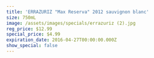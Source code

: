 ```yaml
---
title: 'ERRAZURIZ "Max Reserva" 2012 sauvignon blanc'
size: 750mL
image: /assets/images/specials/errazuriz (2).jpg
reg_price: $12.99
special_price: $4.99
expiration_date: 2016-04-27T00:00:00.000Z
show_special: false
---
```



